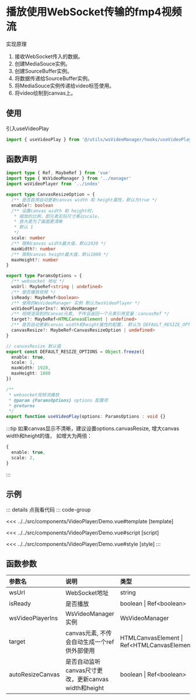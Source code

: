 # 播放使用WebSocket传输的fmp4视频流

实现原理

1. 接收WebSocket传入的数据。
2. 创建MediaSouce实例。
3. 创建SourceBuffer实例。
4. 将数据传递给SourceBuffer实例。
5. 将MediaSouce实例传递给video标签使用。
6. 将video绘制到canvas上。

## 使用

引入useVideoPlay

```ts
import { useVideoPlay } from '@/utils/wsVideoManager/hooks/useVideoPlay'
```

## 函数声明

```ts
import type { Ref, MaybeRef } from 'vue'
import type { WsVideoManager } from '../manager'
import wsVideoPlayer from '../index'

export type CanvasResizeOption = {
  /** 是否启用自动更新canvas width 和 height属性，默认为true */
  enable?: boolean
  /** 设置canvas width 和 height时，
   * 缩放的比例，即元素实际尺寸乘以scale，
   * 放大是为了画面更清晰
   * 默认 1
   */
  scale: number
  /** 限制canvas width最大值，默认1920 */
  maxWidth?: number
  /** 限制canvas height最大值，默认1080 */
  maxHeight?: number
}

export type ParamsOptions = {
  /** websocket 地址 */
  wsUrl: MaybeRef<string | undefined>
  /** 是否播放视频 */
  isReady: MaybeRef<boolean>
  /** 使用的WsVideoManager 实例 默认为wsVideoPlayer */
  wsVideoPlayerIns?: WsVideoManager
  /** 视频渲染到的canvas元素, 不传会返回一个元素引用变量：canvasRef */
  target?: MaybeRef<HTMLCanvasElement | undefined>
  /** 是否自动更新canvas width和height属性的配置， 默认为 DEFAULT_RESIZE_OPTIONS */
  canvasResize?: MaybeRef<CanvasResizeOption | undefined>
}

// canvasResize 默认值
export const DEFAULT_RESIZE_OPTIONS = Object.freeze({
  enable: true,
  scale: 1,
  maxWidth: 1920,
  maxHeight: 1080
})

/**
 * websocket视频流播放
 * @param {ParamsOptions} options 配置项
 * @returns
 */
export function useVideoPlay(options: ParamsOptions : void {}
```

:::tip
如果canvas显示不清晰，建议设置options.canvasResize, 增大canvas width和height的值，
如增大为两倍：

```ts
{
  enable: true,
  scale: 2,
}
```

:::

## 示例

<script setup lang="ts">
import Demo from '@/components/VideoPlayer/Demo.vue'
</script>

<Demo></Demo>

::: details 点我看代码
::: code-group

<<< ../../src/components/VideoPlayer/Demo.vue#template [template]

<<< ../../src/components/VideoPlayer/Demo.vue#script [script]

<<< ../../src/components/VideoPlayer/Demo.vue#style [style]
:::

## 函数参数

|       参数名          |        说明         |      类型      |    默认值     |
| :------------------- | :------------------ | :-------------| :----------- |
| wsUrl                | WebSocket地址        | string        |   —   |
| isReady              | 是否播放             | boolean &#124; Ref&lt;boolean&gt;     |   —   |
| wsVideoPlayerIns     | WsVideoManager实例   | WsVideoManager     |   WsVideoManager()  |
| target               |    canvas元素, 不传会自动生成一个ref供外部使用  | HTMLCanvasElement &#124; Ref&lt;HTMLCanvasElement&gt;     |   —   |
| autoResizeCanvas     | 是否自动监听canvas尺寸更改，更新canvas width和height             |  boolean &#124; Ref&lt;boolean&gt;     |   false   |
